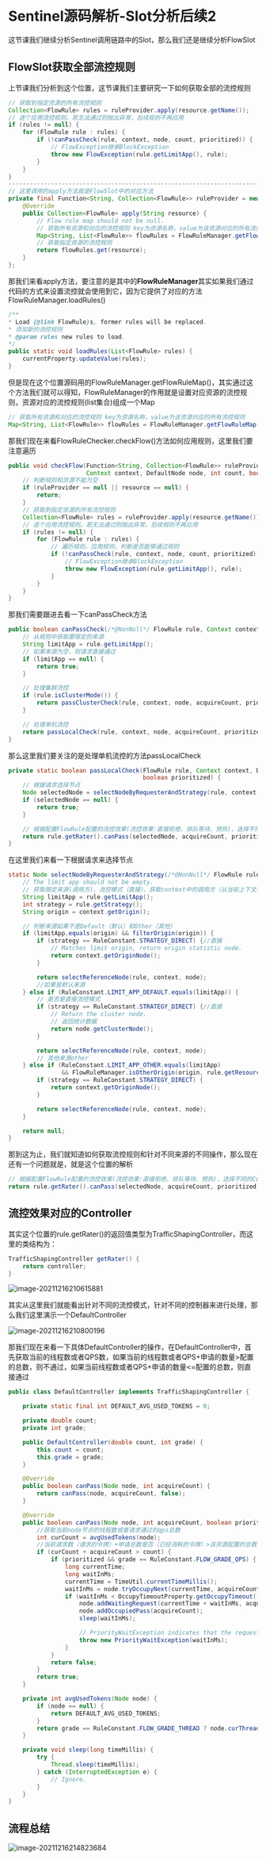 # Sentinel源码解析-Slot分析后续2

这节课我们继续分析Sentinel调用链路中的Slot，那么我们还是继续分析FlowSlot

## FlowSlot获取全部流控规则

上节课我们分析到这个位置，这节课我们主要研究一下如何获取全部的流控规则

```java
// 获取到指定资源的所有流控规则
Collection<FlowRule> rules = ruleProvider.apply(resource.getName());
// 逐个应用流控规则。若无法通过则抛出异常，后续规则不再应用
if (rules != null) {
    for (FlowRule rule : rules) {
        if (!canPassCheck(rule, context, node, count, prioritized)) {
            // FlowException继承BlockException
            throw new FlowException(rule.getLimitApp(), rule);
        }
    }
}
-------------------------------------------------------------------------------------------
// 这里调用的apply方法就是FlowSlot中的对应方法
private final Function<String, Collection<FlowRule>> ruleProvider = new Function<String, Collection<FlowRule>>() {
    @Override
    public Collection<FlowRule> apply(String resource) {
        // Flow rule map should not be null.
        // 获取所有资源和对应的流控规则 key为资源名称，value为该资源对应的所有流控规则
        Map<String, List<FlowRule>> flowRules = FlowRuleManager.getFlowRuleMap();
        // 获取指定资源的流控规则
        return flowRules.get(resource);
    }
};
```

那我们来看apply方法，要注意的是其中的**FlowRuleManager**其实如果我们通过代码的方式来设置流控就会使用到它，因为它提供了对应的方法FlowRuleManager.loadRules()

```java
/**
* Load {@link FlowRule}s, former rules will be replaced.
* 添加新的流控规则
* @param rules new rules to load.
*/
public static void loadRules(List<FlowRule> rules) {
    currentProperty.updateValue(rules);
}
```

但是现在这个位置源码用的FlowRuleManager.getFlowRuleMap()，其实通过这个方法我们就可以得知，FlowRuleManager的作用就是设置对应资源的流控规则，资源对应的流控规则(list集合)组成一个Map

```java
// 获取所有资源和对应的流控规则 key为资源名称，value为该资源对应的所有流控规则
Map<String, List<FlowRule>> flowRules = FlowRuleManager.getFlowRuleMap();
```

那我们现在来看FlowRuleChecker.checkFlow()方法如何应用规则，这里我们要注意遍历

```java
public void checkFlow(Function<String, Collection<FlowRule>> ruleProvider, ResourceWrapper resource,
                      Context context, DefaultNode node, int count, boolean prioritized) throws BlockException {
    // 判断规则和资源不能为空
    if (ruleProvider == null || resource == null) {
        return;
    }
    // 获取到指定资源的所有流控规则
    Collection<FlowRule> rules = ruleProvider.apply(resource.getName());
    // 逐个应用流控规则。若无法通过则抛出异常，后续规则不再应用
    if (rules != null) {
        for (FlowRule rule : rules) {
            // 遍历规则，应用规则，判断是否能够通过规则
            if (!canPassCheck(rule, context, node, count, prioritized)) {
                // FlowException继承BlockException
                throw new FlowException(rule.getLimitApp(), rule);
            }
        }
    }
}
```

那我们需要跟进去看一下canPassCheck方法

```java
public boolean canPassCheck(/*@NonNull*/ FlowRule rule, Context context, DefaultNode node, int acquireCount,boolean prioritized) {
    // 从规则中获取要限定的来源
    String limitApp = rule.getLimitApp();
    // 如果来源为空，则请求直接通过
    if (limitApp == null) {
        return true;
    }

    // 处理集群流控
    if (rule.isClusterMode()) {
        return passClusterCheck(rule, context, node, acquireCount, prioritized);
    }

    // 处理单机流控
    return passLocalCheck(rule, context, node, acquireCount, prioritized);
}
```

那么这里我们要关注的是处理单机流控的方法passLocalCheck

```java
private static boolean passLocalCheck(FlowRule rule, Context context, DefaultNode node, int acquireCount,
                                      boolean prioritized) {
    // 根据请求选择节点
    Node selectedNode = selectNodeByRequesterAndStrategy(rule, context, node);
    if (selectedNode == null) {
        return true;
    }

    // 根据配置FlowRule配置的流控效果(流控效果:直接拒绝、排队等待、预热)，选择不同的Controller，判断是否通过
    return rule.getRater().canPass(selectedNode, acquireCount, prioritized);
}
```

在这里我们来看一下根据请求来选择节点

```java
static Node selectNodeByRequesterAndStrategy(/*@NonNull*/ FlowRule rule, Context context, DefaultNode node) {
    // The limit app should not be empty.
    // 获取限定来源(调用方)、流控模式（直接）、获取context中的调用方（从当前上下文环境中获取）
    String limitApp = rule.getLimitApp();
    int strategy = rule.getStrategy();
    String origin = context.getOrigin();

    // 判断来源如果不是Default（默认）和Other（其他）
    if (limitApp.equals(origin) && filterOrigin(origin)) {
        if (strategy == RuleConstant.STRATEGY_DIRECT) {//直接
            // Matches limit origin, return origin statistic node.
            return context.getOriginNode();
        }

        return selectReferenceNode(rule, context, node);
        //如果是默认来源
    } else if (RuleConstant.LIMIT_APP_DEFAULT.equals(limitApp)) {
        // 是否是直接流控模式
        if (strategy == RuleConstant.STRATEGY_DIRECT) {//直接
            // Return the cluster node.
            // 返回统计数据
            return node.getClusterNode();
        }

        return selectReferenceNode(rule, context, node);
        // 其他来源other
    } else if (RuleConstant.LIMIT_APP_OTHER.equals(limitApp)
               && FlowRuleManager.isOtherOrigin(origin, rule.getResource())) {
        if (strategy == RuleConstant.STRATEGY_DIRECT) {
            return context.getOriginNode();
        }

        return selectReferenceNode(rule, context, node);
    }

    return null;
}
```

那到这为止，我们就知道如何获取流控规则和针对不同来源的不同操作，那么现在还有一个问题就是，就是这个位置的解析

```java
// 根据配置FlowRule配置的流控效果(流控效果:直接拒绝、排队等待、预热)，选择不同的Controller，判断是否通过
return rule.getRater().canPass(selectedNode, acquireCount, prioritized);
```

## 流控效果对应的Controller

其实这个位置的rule.getRater()的返回值类型为TrafficShapingController，而这里的类结构为：

```java
TrafficShapingController getRater() {
    return controller;
}
```

![image-20211216210615881](image-20211216210615881.png)

其实从这里我们就能看出针对不同的流控模式，针对不同的控制器来进行处理，那么我们这里演示一个DefaultController

![image-20211216210800196](image-20211216210800196.png)

那我们现在来看一下具体DefaultController的操作，在DefaultController中，首先获取当前的线程数或者QPS数，如果当前的线程数或者QPS+申请的数量>配置的总数，则不通过，如果当前线程数或者QPS+申请的数量<=配置的总数，则直接通过

```java
public class DefaultController implements TrafficShapingController {

    private static final int DEFAULT_AVG_USED_TOKENS = 0;

    private double count;
    private int grade;

    public DefaultController(double count, int grade) {
        this.count = count;
        this.grade = grade;
    }

    @Override
    public boolean canPass(Node node, int acquireCount) {
        return canPass(node, acquireCount, false);
    }

    @Override
    public boolean canPass(Node node, int acquireCount, boolean prioritized) {
        //获取当前node节点的线程数或者请求通过的qps总数
        int curCount = avgUsedTokens(node);
        //当前请求数（请求的令牌）+申请总数是否（已经消耗的令牌）>该资源配置的总数（阈值）
        if (curCount + acquireCount > count) {
            if (prioritized && grade == RuleConstant.FLOW_GRADE_QPS) {
                long currentTime;
                long waitInMs;
                currentTime = TimeUtil.currentTimeMillis();
                waitInMs = node.tryOccupyNext(currentTime, acquireCount, count);
                if (waitInMs < OccupyTimeoutProperty.getOccupyTimeout()) {
                    node.addWaitingRequest(currentTime + waitInMs, acquireCount);
                    node.addOccupiedPass(acquireCount);
                    sleep(waitInMs);

                    // PriorityWaitException indicates that the request will pass after waiting for {@link @waitInMs}.
                    throw new PriorityWaitException(waitInMs);
                }
            }
            return false;
        }
        return true;
    }

    private int avgUsedTokens(Node node) {
        if (node == null) {
            return DEFAULT_AVG_USED_TOKENS;
        }
        return grade == RuleConstant.FLOW_GRADE_THREAD ? node.curThreadNum() : (int)(node.passQps());
    }

    private void sleep(long timeMillis) {
        try {
            Thread.sleep(timeMillis);
        } catch (InterruptedException e) {
            // Ignore.
        }
    }
}
```

## 流程总结

![image-20211216214823684](image-20211216214823684.png)